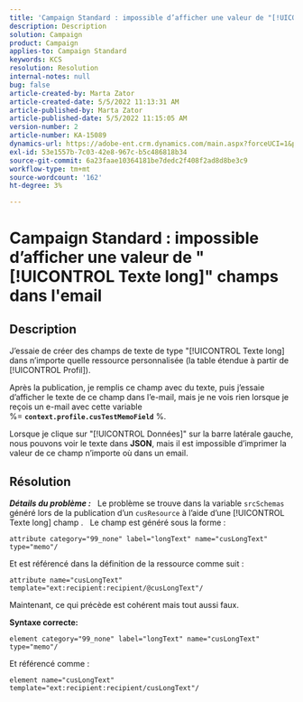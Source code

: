 ```yaml
---
title: 'Campaign Standard : impossible d’afficher une valeur de "[!UICONTROL Texte long]" champs dans l''email'
description: Description
solution: Campaign
product: Campaign
applies-to: Campaign Standard
keywords: KCS
resolution: Resolution
internal-notes: null
bug: false
article-created-by: Marta Zator
article-created-date: 5/5/2022 11:13:31 AM
article-published-by: Marta Zator
article-published-date: 5/5/2022 11:15:05 AM
version-number: 2
article-number: KA-15089
dynamics-url: https://adobe-ent.crm.dynamics.com/main.aspx?forceUCI=1&pagetype=entityrecord&etn=knowledgearticle&id=b6827162-64cc-ec11-a7b5-6045bd00dbbc
exl-id: 53e1557b-7c03-42e8-967c-b5c486818b34
source-git-commit: 6a23faae10364181be7dedc2f408f2ad8d8be3c9
workflow-type: tm+mt
source-wordcount: '162'
ht-degree: 3%

---
```


# Campaign Standard : impossible d’afficher une valeur de &quot;[!UICONTROL Texte long]&quot; champs dans l&#39;email

## Description


J’essaie de créer des champs de texte de type &quot;[!UICONTROL Texte long] dans n’importe quelle ressource personnalisée (la table étendue à partir de [!UICONTROL Profil]).

Après la publication, je remplis ce champ avec du texte, puis j’essaie d’afficher le texte de ce champ dans l’e-mail, mais je ne vois rien lorsque je reçois un e-mail avec cette variable %= <b>`context.profile.cusTestMemoField`</b> %.

Lorsque je clique sur &quot;[!UICONTROL Données]&quot; sur la barre latérale gauche, nous pouvons voir le texte dans <b>JSON</b>, mais il est impossible d’imprimer la valeur de ce champ n’importe où dans un email.


## Résolution


<b>*Détails du problème :</b>*
 
Le problème se trouve dans la variable `srcSchemas` généré lors de la publication d’un `cusResource` à l’aide d’une [!UICONTROL Texte long] champ .
 
Le champ est généré sous la forme :

```
attribute category="99_none" label="longText" name="cusLongText" type="memo"/
```


Et est référencé dans la définition de la ressource comme suit :

```
attribute name="cusLongText" template="ext:recipient:recipient/@cusLongText"/
```

Maintenant, ce qui précède est cohérent mais tout aussi faux.
 

<b>Syntaxe correcte:</b>

```
element category="99_none" label="longText" name="cusLongText" type="memo"/
```

Et référencé comme :
 

```
element name="cusLongText" template="ext:recipient:recipient/cusLongText"/
```
